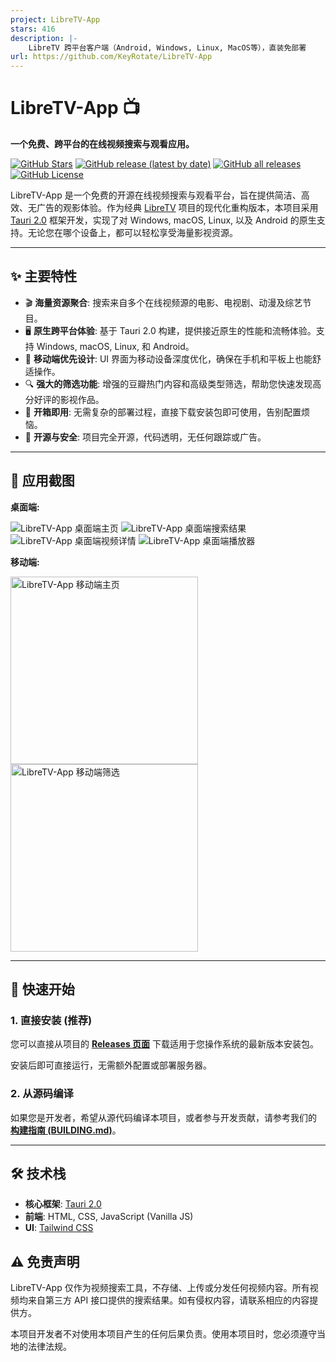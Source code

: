 ```yaml
---
project: LibreTV-App
stars: 416
description: |-
    LibreTV 跨平台客户端（Android, Windows, Linux, MacOS等），直装免部署
url: https://github.com/KeyRotate/LibreTV-App
---
```


# LibreTV-App 📺

**一个免费、跨平台的在线视频搜索与观看应用。**

[![GitHub Stars](https://img.shields.io/github/stars/KeyRotate/LibreTV-App?style=social)](https://github.com/KeyRotate/LibreTV-App/stargazers)
[![GitHub release (latest by date)](https://img.shields.io/github/v/release/KeyRotate/LibreTV-App)](https://github.com/KeyRotate/LibreTV-App/releases/latest)
[![GitHub all releases](https://img.shields.io/github/downloads/KeyRotate/LibreTV-App/total)](https://github.com/KeyRotate/LibreTV-App/releases)
[![GitHub License](https://img.shields.io/github/license/KeyRotate/LibreTV-App)](LICENSE)

LibreTV-App 是一个免费的开源在线视频搜索与观看平台，旨在提供简洁、高效、无广告的观影体验。作为经典 [LibreTV](https://github.com/LibreSpark/LibreTV) 项目的现代化重构版本，本项目采用 [Tauri 2.0](https://tauri.app/) 框架开发，实现了对 Windows, macOS, Linux, 以及 Android 的原生支持。无论您在哪个设备上，都可以轻松享受海量影视资源。

---

## ✨ 主要特性

- 🎬 **海量资源聚合**: 搜索来自多个在线视频源的电影、电视剧、动漫及综艺节目。
- 🖥️ **原生跨平台体验**: 基于 Tauri 2.0 构建，提供接近原生的性能和流畅体验。支持 Windows, macOS, Linux, 和 Android。
- 📱 **移动端优先设计**: UI 界面为移动设备深度优化，确保在手机和平板上也能舒适操作。
- 🔍 **强大的筛选功能**: 增强的豆瓣热门内容和高级类型筛选，帮助您快速发现高分好评的影视作品。
- 🚀 **开箱即用**: 无需复杂的部署过程，直接下载安装包即可使用，告别配置烦恼。
- 🔐 **开源与安全**: 项目完全开源，代码透明，无任何跟踪或广告。

---

## 📸 应用截图

**桌面端:**

![LibreTV-App 桌面端主页](https://oss.keyrotate.com/public/images/dcef63b5-174c-4b6e-a9bc-15fefa86c9a0.jpg)
![LibreTV-App 桌面端搜索结果](https://oss.keyrotate.com/public/images/4b4ee048-7ba6-4136-94e4-3a6e2cd0c53d.jpg)
![LibreTV-App 桌面端视频详情](https://oss.keyrotate.com/public/images/4667f8e0-43ed-406c-9696-247c91bfa5a8.jpg)
![LibreTV-App 桌面端播放器](https://oss.keyrotate.com/public/images/e88d0dea-48d8-4699-b95b-8d3093146f29.jpg)

**移动端:**

<img src="https://oss.keyrotate.com/public/images/c209dbe4-820e-41c8-923a-4246d4005c33.jpg" alt="LibreTV-App 移动端主页" width="300" />
<img src="https://oss.keyrotate.com/public/images/ce2605d0-6f2c-4c5b-8b65-cdb7689e2091.jpg" alt="LibreTV-App 移动端筛选" width="300" />

---

## 🚀 快速开始

### 1. 直接安装 (推荐)

您可以直接从项目的 [**Releases 页面**](https://github.com/KeyRotate/LibreTV-App/releases) 下载适用于您操作系统的最新版本安装包。

安装后即可直接运行，无需额外配置或部署服务器。

### 2. 从源码编译

如果您是开发者，希望从源代码编译本项目，或者参与开发贡献，请参考我们的 [**构建指南 (BUILDING.md)**](BUILDING.md)。

---

## 🛠️ 技术栈

- **核心框架**: [Tauri 2.0](https://tauri.app/)
- **前端**: HTML, CSS, JavaScript (Vanilla JS)
- **UI**: [Tailwind CSS](https://tailwindcss.com/)


## ⚠️ 免责声明
LibreTV-App 仅作为视频搜索工具，不存储、上传或分发任何视频内容。所有视频均来自第三方 API 接口提供的搜索结果。如有侵权内容，请联系相应的内容提供方。

本项目开发者不对使用本项目产生的任何后果负责。使用本项目时，您必须遵守当地的法律法规。
